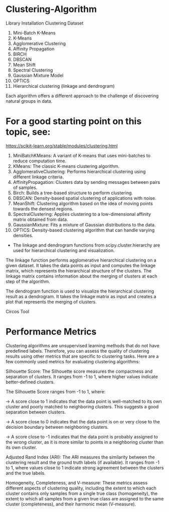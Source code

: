 # Clustering-Algorithm

Library Installation
Clustering Dataset
1. Mini-Batch K-Means
2. K-Means
3. Agglomerative Clustering
4. Affinity Propagation 
5. BIRCH
6. DBSCAN
7. Mean Shift
8. Spectral Clustering
9. Gaussian Mixture Model
10. OPTICS
11. Hierarchical clustering (linkage and dendrogram) 

Each algorithm offers a different approach to the challenge of discovering natural groups in data.

# For a good starting point on this topic, see:
https://scikit-learn.org/stable/modules/clustering.html

1. MiniBatchKMeans: A variant of K-means that uses mini-batches to reduce computation time.
2. KMeans: The classic K-means clustering algorithm.
3. AgglomerativeClustering: Performs hierarchical clustering using different linkage criteria.
4. AffinityPropagation: Clusters data by sending messages between pairs of samples.
5. Birch: Builds a tree-based structure to perform clustering.
6. DBSCAN: Density-based spatial clustering of applications with noise.
7. MeanShift: Clustering algorithm based on the idea of moving points towards the densest regions.
8. SpectralClustering: Applies clustering to a low-dimensional affinity matrix obtained from data.
9. GaussianMixture: Fits a mixture of Gaussian distributions to the data.
10. OPTICS: Density-based clustering algorithm that can handle varying densities.

* The linkage and dendrogram functions from scipy.cluster.hierarchy are used for hierarchical clustering and visualization.

The linkage function performs agglomerative hierarchical clustering on a given dataset. It takes the data points as input and computes the linkage matrix, which represents the hierarchical structure of the clusters. The linkage matrix contains information about the merging of clusters at each step of the algorithm.

The dendrogram function is used to visualize the hierarchical clustering result as a dendrogram. It takes the linkage matrix as input and creates a plot that represents the merging of clusters.

Circos Tool

# Performance Metrics

Clustering algorithms are unsupervised learning methods that do not have predefined labels. Therefore, you can assess the quality of clustering results using other metrics that are specific to clustering tasks. Here are a few commonly used metrics for evaluating clustering algorithms:

Silhouette Score:
The Silhouette score measures the compactness and separation of clusters. It ranges from -1 to 1, where higher values indicate better-defined clusters.

The Silhouette Score ranges from -1 to 1, where:

-> A score close to 1 indicates that the data point is well-matched to its own cluster and poorly matched to neighboring clusters. This suggests a good separation between clusters.

-> A score close to 0 indicates that the data point is on or very close to the decision boundary between neighboring clusters.

-> A score close to -1 indicates that the data point is probably assigned to the wrong cluster, as it is more similar to points in a neighboring cluster than its own cluster.

Adjusted Rand Index (ARI):
The ARI measures the similarity between the clustering result and the ground truth labels (if available). It ranges from -1 to 1, where values close to 1 indicate strong agreement between the clusters and the true labels.

Homogeneity, Completeness, and V-measure:
These metrics assess different aspects of clustering quality, including the extent to which each cluster contains only samples from a single true class (homogeneity), the extent to which all samples from a given true class are assigned to the same cluster (completeness), and their harmonic mean (V-measure).
